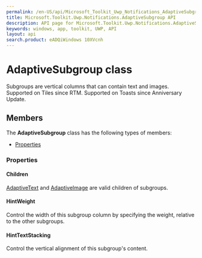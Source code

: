 ```yaml
---
permalink: /en-US/api/Microsoft_Toolkit_Uwp_Notifications_AdaptiveSubgroup.htm
title: Microsoft.Toolkit.Uwp.Notifications.AdaptiveSubgroup API 
description: API page for Microsoft.Toolkit.Uwp.Notifications.AdaptiveSubgroup
keywords: windows, app, toolkit, UWP, API
layout: api
search.product: eADQiWindows 10XVcnh
---
```



# AdaptiveSubgroup class

Subgroups are vertical columns that can contain text and images. Supported on Tiles since RTM. Supported on Toasts since Anniversary Update.

## Members

The **AdaptiveSubgroup** class has the following types of members:

* [Properties](#Properties)

### Properties

#### Children

[AdaptiveText](Microsoft_Toolkit_Uwp_Notifications_AdaptiveText.htm) and [AdaptiveImage](Microsoft_Toolkit_Uwp_Notifications_AdaptiveImage.htm) are valid children of subgroups.





#### HintWeight

Control the width of this subgroup column by specifying the weight, relative to the other subgroups.





#### HintTextStacking

Control the vertical alignment of this subgroup's content.




